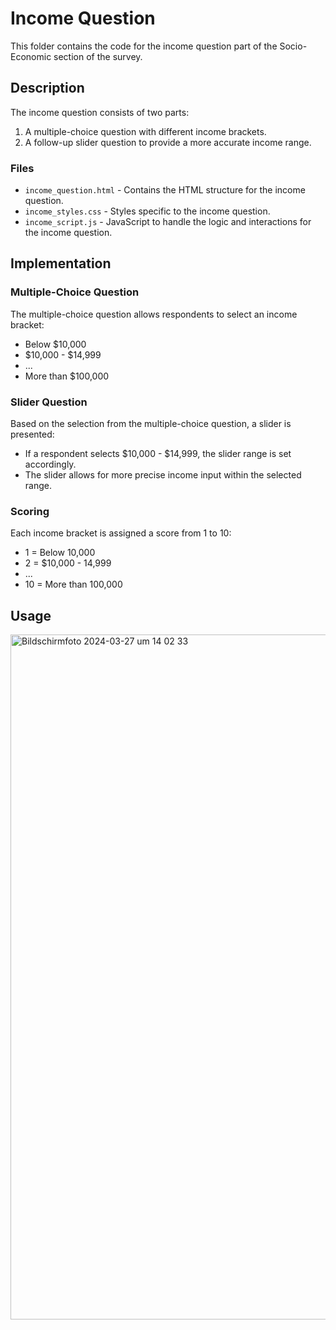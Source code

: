 # Income Question

This folder contains the code for the income question part of the Socio-Economic section of the survey.

## Description

The income question consists of two parts:
1. A multiple-choice question with different income brackets.
2. A follow-up slider question to provide a more accurate income range.

### Files

- `income_question.html` - Contains the HTML structure for the income question.
- `income_styles.css` - Styles specific to the income question.
- `income_script.js` - JavaScript to handle the logic and interactions for the income question.

## Implementation

### Multiple-Choice Question

The multiple-choice question allows respondents to select an income bracket:
- Below $10,000
- $10,000 - $14,999
- ...
- More than $100,000

### Slider Question

Based on the selection from the multiple-choice question, a slider is presented:
- If a respondent selects $10,000 - $14,999, the slider range is set accordingly.
- The slider allows for more precise income input within the selected range.

### Scoring

Each income bracket is assigned a score from 1 to 10:
- 1 = Below 10,000
- 2 = $10,000 - 14,999
- ...
- 10 = More than 100,000

## Usage
<img width="1096" alt="Bildschirmfoto 2024-03-27 um 14 02 33" src="https://github.com/benjamin199-6/Social-Identity-and-Sustainability-Crowdfunding/assets/72379630/938799ad-4769-4ca5-b4c7-5df4ffb129d1">
